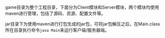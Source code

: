 game目录为整个工程目录，下面分为Client模块和Server模块，两个模块均使用maven进行管理，包括了源码、资源、配置文件等。

jar目录下为使用maven进行打包生成的jar包，可将jar包解压之后，在Main.class所在目录执行命令```java Main```来运行客户端/服务器端。